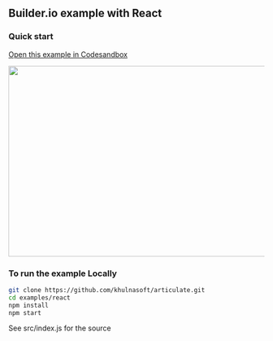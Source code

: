 ## Builder.io example with React

### Quick start

[Open this example in Codesandbox](https://codesandbox.io/s/github/khulnasoft/articulate/tree/main/examples/react)

<a target="_blank" href="https://codesandbox.io/s/github/khulnasoft/articulate/tree/main/examples/react">
  <img width="597" height="375" src="https://i.imgur.com/zue72Q0.jpg">
</a>

### To run the example Locally

```bash
git clone https://github.com/khulnasoft/articulate.git
cd examples/react
npm install
npm start
```

See src/index.js for the source
